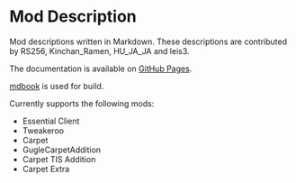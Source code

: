 # Mod Description

Mod descriptions written in Markdown.
These descriptions are contributed by RS256, Kinchan_Ramen, HU_JA_JA and leis3.

The documentation is available on [GitHub Pages](https://taichiserver.github.io/modDescription/).

[mdbook](https://github.com/rust-lang/mdBook) is used for build.

Currently supports the following mods:
- Essential Client
- Tweakeroo
- Carpet
- GugleCarpetAddition
- Carpet TIS Addition
- Carpet Extra
